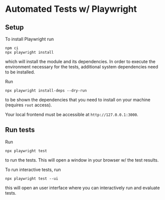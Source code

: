 # Automated Tests w/ Playwright

## Setup

To install Playwright run

```
npm ci
npx playwright install
```

which will install the module and its dependencies. In
order to execute the environment necessary for the tests,
additional system dependencies need to be installed.

Run

```
npx playwright install-deps --dry-run
```

to be shown the dependencies that you need to install on your machine (requires `root` access).

Your local frontend must be accessible at `http://127.0.0.1:3000`.

## Run tests

Run

```
npx playwright test
```

to run the tests. This will open a window in your browser w/ the test results.

To run interactive tests, run

```
npx playwright test --ui
```

this will open an user interface where you can interactively run and evaluate tests.
